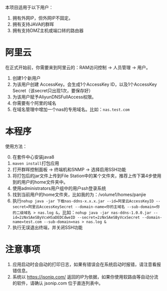 本项目适用于以下用户：
1. 拥有外网IP，但外网IP不固定。
2. 拥有支持JAVA的群晖
3. 拥有支持DMZ主机或端口转的路由器

# 阿里云
在正式开始前，你需要来到阿里云的：RAM访问控制 -> 人员管理 -> 用户。
1. 创建1个新用户
2. 为该用户创建 AccessKey。会生成1个AccessKey ID，以及1个AccessKey Secret（该secret只出现1次，要保存好）
3. 为该用户赋予AliyunDNSFullAccess权限。
4. 你需要有个阿里的域名
5. 在域名管理中增加一个nas的专用域名。比如：`nas.test.com`

# 本程序
使用方法：

0. 在套件中心安装java8
1. `maven install`打包应用
2. 打开群晖控制面板 -> 终端机和SNMP -> 选择启用SSH功能
3. 将打包后的jar文件上传到File Station中的某个文件夹，推荐上传下第4步使用到的用户的home文件夹中。
4. 使用administrators用户组中的用户ssh登录系统
5. 找到当前用户的home文件夹，比如我的为：/volume1/homes/panjie
6. 执行`nohup java -jar 下载nas-ddns-x.x.x.jar --id=阿里云AccessKeyID --secret=阿里云AccessKeySecret --domain-name=你的主域名 --sub-domain=你的二级域名 > nas.log &`，比如：`nohup java -jar nas-ddns-1.0.0.jar --id=2zNxSAeSByVcxHSaDEDCdweID --secret=2zNxSAeSByVcxSecret --domain-name=test.com --sub-domain=nas > nas.log &`
7. 执行无误退出终端，并关闭SSH功能

# 注意事项
1. 应用启动时会自动的打印日志，如果有错误会在系统启动时报错，请注意看报错信息。
2. 系统以 https://jsonip.com/ 返回的IP为依据，如果你使用软路由等自动分流的软件，请确认 jsonip.com 位于直连列表中。
